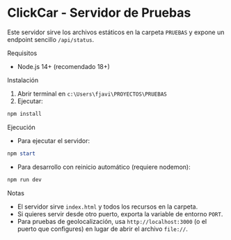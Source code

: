 # ClickCar - Servidor de Pruebas

Este servidor sirve los archivos estáticos en la carpeta `PRUEBAS` y expone un endpoint sencillo `/api/status`.

Requisitos
- Node.js 14+ (recomendado 18+)

Instalación

1. Abrir terminal en `c:\Users\fjavi\PROYECTOS\PRUEBAS`
2. Ejecutar:

```powershell
npm install
```

Ejecución

- Para ejecutar el servidor:

```powershell
npm start
```

- Para desarrollo con reinicio automático (requiere nodemon):

```powershell
npm run dev
```

Notas
- El servidor sirve `index.html` y todos los recursos en la carpeta.
- Si quieres servir desde otro puerto, exporta la variable de entorno `PORT`.
- Para pruebas de geolocalización, usa `http://localhost:3000` (o el puerto que configures) en lugar de abrir el archivo `file://`.
